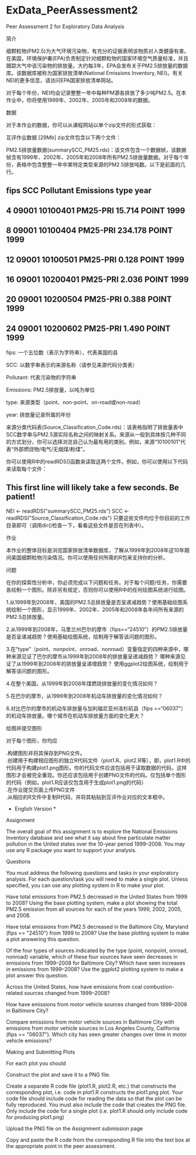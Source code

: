 ExData_PeerAssessment2
======================

Peer Assessment 2 for Exploratory Data Analysis

简介

细颗粒物(PM2.5)为大气环境污染物，有充分的证据表明该物质对人类健康有害。在美国，环境保护署(EPA)负责制定针对细颗粒物的国家环境空气质量标准，并且跟踪大气中该污染物的排放量。大约每3年，EPA会发布关于PM2.5排放量的数据库。该数据库被称为国家排放清单(National Emissions Inventory, NEI)。有关NEI的更多信息，请访问EPA国家排放清单网站。

对于每个年份，NEI均会记录整整一年中每种PM源各排放了多少吨PM2.5。在本作业中，你将使用1999年、2002年、2005年和2008年的数据。

数据

对于本作业的数据，你可以从课程网站以单个zip文件的形式获取：

互评作业数据 [29Mb]
zip文件包含以下两个文件：

PM2.5排放量数据(summarySCC_PM25.rds)：该文件包含一个数据帧，该数据帧含有1999年、2002年、2005年和2008年所有PM2.5排放量数据。对于每个年份，表格中包含整整一年中某特定类型来源的PM2.5排放吨数。以下是前面的几行。

##     fips      SCC Pollutant Emissions  type year
## 4  09001 10100401  PM25-PRI    15.714 POINT 1999
## 8  09001 10100404  PM25-PRI   234.178 POINT 1999
## 12 09001 10100501  PM25-PRI     0.128 POINT 1999
## 16 09001 10200401  PM25-PRI     2.036 POINT 1999
## 20 09001 10200504  PM25-PRI     0.388 POINT 1999
## 24 09001 10200602  PM25-PRI     1.490 POINT 1999
fips: 一个五位数（表示为字符串），代表美国的县

SCC: 以数字串表示的来源名称（请参见来源代码分类表）

Pollutant: 代表污染物的字符串

Emissions: PM2.5排放量，以吨为单位

type: 来源类型（point、non-point、on-road或non-road）

year: 排放量记录所属的年份

来源分类代码表(Source_Classification_Code.rds)：该表格指明了排放量表中SCC数字串与PM2.5源实际名称之间的映射关系。来源从一般到具体按几种不同的方式划分，你可以选择浏览自己认为最有用的类别。例如，来源“10100101”代表“外部燃烧物/电气/无烟煤/粉煤”。

你可以使用R中的readRDS()函数来读取这两个文件。例如，你可以使用以下代码来读取每个文件：

## This first line will likely take a few seconds. Be patient!
NEI <- readRDS("summarySCC_PM25.rds")
SCC <- readRDS("Source_Classification_Code.rds")
只要这些文件均位于你目前的工作目录即可（调用dir()检查一下，看看这些文件是否在列表中）。

作业

本作业的整体目标是浏览国家排放清单数据库，了解从1999年到2008年这10年期间美国细颗粒物污染情况。你可以使用任何所需的R包来支持你的分析。

问题

在你的探索性分析中，你必须完成以下问题和任务。对于每个问题/任务，你需要各绘制一个图形。除非另有规定，否则你可以使用R中的任何绘图系统进行绘图。

1.从1999年到2008年，美国的PM2.5总排放量是否呈递减趋势？使用基础绘图系统绘制一个图形，显示1999年、2002年、2005年和2008年各年间所有来源的PM2.5总排放量。

2.从1999年到2008年，马里兰州巴尔的摩市（fips==“24510”）的PM2.5排放量是否呈递减趋势？使用基础绘图系统，绘制用于解答该问题的图形。

3.在“type”（point、nonpoint、onroad、nonroad）变量指定的四种来源中，哪种来源见证了巴尔的摩市从1999年到2008年的排放量呈递减趋势？ 哪种来源见证了从1999年到2008年的排放量呈递增趋势？ 使用ggplot2绘图系统，绘制用于解答该问题的图形。

4.在整个美国，从1999年到2008年煤燃烧排放量的变化情况如何？

5.在巴尔的摩市，从1999年到2008年机动车排放量的变化情况如何？

6.对比巴尔的摩市的机动车排放量与加利福尼亚州洛杉矶县（fips ==“06037”）的机动车排放量。哪个城市在机动车排放量方面的变化更大？

绘图并提交图形

对于每个图形，你均应

.构建图形并将其保存到PNG文件。   
.创建用于构建相应图形的独立R代码文件（plot1.R、plot2.R等），即，plot1.R中的代码用于构建plot1.png图形。你的代码文件应该包括用于读取数据的代码，这样图形才会被完全重现。你还应该包括用于创建PNG文件的代码。仅包括单个图形的代码（例如，plot1.R应该仅包含用于生成plot1.png的代码）   
.在作业提交页面上传PNG文件   
.从相应的R文件中复制R代码，并将其粘贴到互评作业对应的文本框中。


* English Version *


Assignment

The overall goal of this assignment is to explore the National Emissions Inventory database and see what it say about fine particulate matter pollution in the United states over the 10-year period 1999–2008. You may use any R package you want to support your analysis.

Questions

You must address the following questions and tasks in your exploratory analysis. For each question/task you will need to make a single plot. Unless specified, you can use any plotting system in R to make your plot.

Have total emissions from PM2.5 decreased in the United States from 1999 to 2008? Using the base plotting system, make a plot showing the total PM2.5 emission from all sources for each of the years 1999, 2002, 2005, and 2008.

Have total emissions from PM2.5 decreased in the Baltimore City, Maryland (fips == "24510") from 1999 to 2008? Use the base plotting system to make a plot answering this question.

Of the four types of sources indicated by the type (point, nonpoint, onroad, nonroad) variable, which of these four sources have seen decreases in emissions from 1999–2008 for Baltimore City? Which have seen increases in emissions from 1999–2008? Use the ggplot2 plotting system to make a plot answer this question.

Across the United States, how have emissions from coal combustion-related sources changed from 1999–2008?

How have emissions from motor vehicle sources changed from 1999–2008 in Baltimore City?

Compare emissions from motor vehicle sources in Baltimore City with emissions from motor vehicle sources in Los Angeles County, California (fips == "06037"). Which city has seen greater changes over time in motor vehicle emissions?

Making and Submitting Plots

For each plot you should

Construct the plot and save it to a PNG file.

Create a separate R code file (plot1.R, plot2.R, etc.) that constructs the corresponding plot, i.e. code in plot1.R constructs the plot1.png plot. Your code file should include code for reading the data so that the plot can be fully reproduced. You must also include the code that creates the PNG file. Only include the code for a single plot (i.e. plot1.R should only include code for producing plot1.png)

Upload the PNG file on the Assignment submission page

Copy and paste the R code from the corresponding R file into the text box at the appropriate point in the peer assessment.
